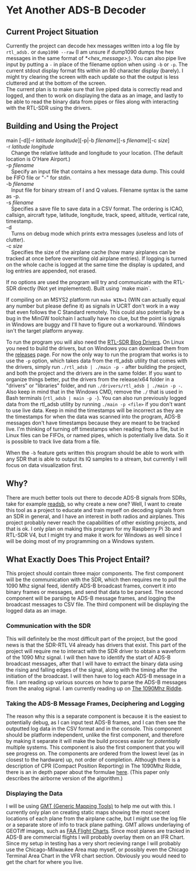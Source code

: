 # Yet Another ADS-B Decoder

## Current Project Situation
Currently the project can decode hex messages written into a log file by `rtl_adsb.` or `dump1090 --raw` (I am unsure if dump1090 dumps the hex messages in the
same format of *\*\<hex_message\>;*). You can also pipe live input by putting a `-` in place of the filename option when using `-b` or `-p`.
The current stdout display format fits within an 80 character display (barely). I might try clearing the screen with each update so that the output
is less cluttered and at the bottom of the screen.\
The current plan is to make sure that live piped data is correctly read and logged, and then to work on displaying the data as an image,
and lastly to be able to read the binary data from pipes or files along with interacting with the RTL-SDR using the drivers.

## Building and Using the Project
<p>main [-d][-r <i>latitude</i> <i>longitude</i>][-p|-b <i>filename</i>][-s <i>filename</i>][-c <i>size</i>]<br>
-r <i>latitude</i> <i>longitude</i><br>
	&emsp;Change the relative latitude and longitude to your location. (The default location is O'Hare Airport.)<br>
-p <i>filename</i><br>
	&emsp;Specify an input file that contains a hex message data dump. This could be FIFO file or "-" for stdin.<br>
-b <i>filename</i><br>
	&emsp;Input file for binary stream of I and Q values. Filename syntax is the same as -p.<br>
-s <i>filename</i><br>
	&emsp;Specifies a save file to save data in a CSV format. The ordering is ICAO, callsign, aircraft type, latitude, longitude, track, speed, altitude, vertical rate, timestamp.<br>
-d<br>
	&emsp;Turns on debug mode which prints extra messages (useless and lots of clutter).<br>
-c <i>size</i><br>
	&emsp;Specifies the size of the airplane cache (how many airplanes can be tracked at once before overwriting old airplane entries).
	If logging is turned on the whole cache is logged at the same time the display is updated, and log entries are appended, not erased.</p>
If no options are used the program will try and communicate with the RTL-SDR directly (Not yet implemented).
Built using `make main`.

If compiling on an MSYS2 platform run `make WIN=1` (WIN can actually equal any number but please define it)
as signals in UCRT don't work in a way that even follows the C Standard remotely. This could also potentially be a bug in the MinGW toolchain
I actually have no clue, but the point is signals in Windows are buggy and I'll have to figure out a workaround.
Windows isn't the target platform anyway.

To run the program you will also need the [RTL-SDR Blog Drivers](https://github.com/rtlsdrblog/rtl-sdr-blog). On Linux you need to build the drivers,
but on Windows you can download them from the [releases](https://github.com/rtlsdrblog/rtl-sdr-blog/releases) page.
For now the only way to run the program that works is to use the `-p` option, which takes data from the rtl\_adsb utility that comes with the drivers,
simply run `./rtl_adsb | ./main -p -` after building the project, and both the project and the drivers are in the same folder.
If you want to organize things better, put the drivers from the release/x64 folder in a "drivers" or "libraries" folder,
and run `./drivers/rtl_adsb | ./main -p -`. Also keep in mind that in the Windows CMD, remove the `./` that is used in Bash terminals
(`rtl_adsb | main -p -`). You can also run previously logged data from the rtl\_adsb utility by running `./main -p <file>` if you don't want to use live data.
Keep in mind the timestamps will be incorrect as they are the timestamps for when the data was scanned into the program,
ADS-B messages don't have timestamps because they are meant to be tracked live. I'm thinking of turning off timestamps when reading from a file,
but in Linux files can be FIFOs, or named pipes, which is potentially live data. So it is possible to track live data from a file.

When the `-b` feature gets written this program should be able to work with any SDR that is able to output its IQ samples to a stream,
but currently I will focus on data visualization first.

## Why?
There are much better tools out there to decode ADS-B signals from SDRs, take for example [readsb](https://github.com/Mictronics/readsb), so why create a new one?
Well, I want to create this tool as a project to educate and train myself on decoding signals from an SDR in general, and I have an interest in both radios and airplanes.
This project probably never reach the capabilities of other existing projects, and that is ok. I only plan on making this program for my Raspberry Pi 3b and RTL-SDR V4,
but I might try and make it work for Windows as well since I will be doing most of my programming on a Windows system.

## What Exactly Does This Project Entail?
This project should contain three major components. The first component will be the communication with the SDR, which then requires me to pull the 1090 Mhz signal feed,
identify ADS-B broadcast frames,
convert it into binary frames or messages, and send that data to be parsed.
The second component will be parsing te ADS-B message frames, and logging the broadcast messages to CSV file. The third component will be displaying the logged data as an image.

### Communication with the SDR
This will definitely be the most difficult part of the project, but the good news is that the SDR-RTL V4 already has drivers that exist.
This part of the project will require me to interact with the SDR driver to obtain a waveform of the 1090 Mhz signal.
I will then have to identify the start of ADS-B broadcast messages, after that I will have to extract the binary data using the rising and falling edges of the signal,
along with the timing after the initiation of the broadcast.
I will then have to log each ADS-B message in a file. I am reading up various sources on how to parse the ADS-B messages from the analog signal. I am currently reading up on
[The 1090Mhz Riddle](https://mode-s.org/1090mhz/index.html).

### Taking the ADS-B Message Frames, Deciphering and Logging
The reason why this is a separate component is because it is the easiest to potentially debug, as I can input test ADS-B frames,
and I can then see the outputted log data in the CSV format and in the console.
This component should be platform independent, unlike the first component, and therefore by making it separate it will make the build process easier for *potentially* multiple systems.
This component is also the first component that you will see progress on. The components are ordered from the lowest level (as in closest to the hardware) up,
not order of completion. Although there is a description of CPR (Compact Position Reporting) in The 1090Mhz Riddle, there is an in depth paper about the formulae
[here](https://shemesh.larc.nasa.gov/fm/papers/VSTTE2017-draft.pdf). (This paper only describes the airborne version of the algorithm.)

### Displaying the Data
I will be using [GMT (Generic Mapping Tools)](https://github.com/GenericMappingTools/gmt) to help me out with this.
I currently only plan on creating static maps showing the most recent locations of each plane from the airplane cache,
but I might use the log file or a separate store of info to track plane pathing.
GMT allows underlaying of GEOTiff images, such as [FAA Flight Charts](https://www.faa.gov/air_traffic/flight_info/aeronav/digital_products/).
Since most planes are tracked in ADS-B are commercial flights I will probably overlay them on an IFR Chart.
Since my setup in testing has a very short recieving range I will probably use the Chicago-Milwaukee Area map myself,
or possibly even the Chicago Terminal Area Chart in the VFR chart section. Obviously you would need to get the chart for where you live.
